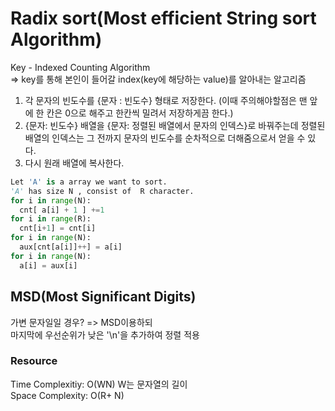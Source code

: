 # Radix sort(Most efficient String sort Algorithm)
Key - Indexed Counting Algorithm   
=> key를 통해 본인이 들어갈 index(key에 해당하는 value)를 알아내는 알고리즘
1. 각 문자의 빈도수를 {문자 : 빈도수} 형태로 저장한다. (이때 주의해야할점은 맨 앞에 한 칸은 0으로 해주고 한칸씩 밀려서 저장하게끔 한다.)
2. {문자: 빈도수} 배열을 {문자: 정렬된 배열에서 문자의 인덱스}로 바꿔주는데 정렬된 배열의 인덱스는 그 전까지 문자의 빈도수를 순차적으로 더해줌으로서 얻을 수 있다.
3. 다시 원래 배열에 복사한다.

```python
Let 'A' is a array we want to sort.
'A' has size N , consist of  R character.
for i in range(N):
  cnt[ a[i] + 1 ] +=1
for i in range(R):
  cnt[i+1] = cnt[i]
for i in range(N):
  aux[cnt[a[i]]++] = a[i]
for i in range(N):
  a[i] = aux[i]

```

## MSD(Most Significant Digits)
가변 문자일일 경우? => MSD이용하되  
마지막에 우선순위가 낮은 '\n'을 추가하여 정렬 적용
### Resource
Time Complexitiy: O(WN) W는 문자열의 길이   
Space Complexity: O(R+ N)
